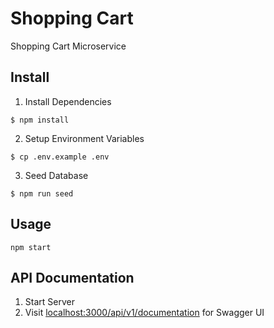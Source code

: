 # Shopping Cart
Shopping Cart Microservice

## Install
1. Install Dependencies
```
$ npm install
```

2. Setup Environment Variables
```
$ cp .env.example .env
```

3. Seed Database
```
$ npm run seed
```

## Usage
```
npm start
```

## API Documentation
1. Start Server
2. Visit [localhost:3000/api/v1/documentation](http://localhost:3000/api/v1/documentation) for Swagger UI

